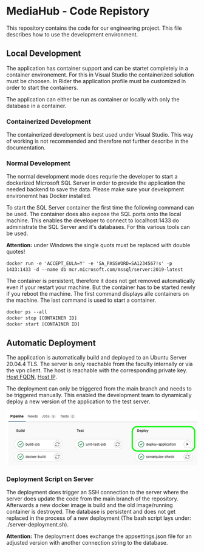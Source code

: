 # MediaHub - Code Repistory

This repository contains the code for our engineering project. This file describes how to use the development environment.

## Local Development

The application has container support and can be startet completely in a container environement. For this in Visual Studio the containerized solution must be choosen. In Rider the application profile must be customized in order to start the containers.

The application can either be run as container or locally with only the database in a container.

### Containerized Development

The containerized development is best used under Visual Studio. This way of working is not recommended and therefore not further describe in the documentation.

### Normal Development 

The normal development mode does requrie the developer to start a dockerized Microsoft SQL Server in order to provide the application the needed backend to save the data. Please make sure your development environemnt has Docker installed.

To start the SQL Server container the first time the following command can be used. The container does also expose the SQL ports onto the local machine. This enables the developer to connect to localhost:1433 do administrate the SQL Server and it's databases. For this various tools can be used.

**Attention:** under Windows the single quots must be replaced with double quotes!

```
docker run -e 'ACCEPT_EULA=Y' -e 'SA_PASSWORD=SA1234567!s' -p 1433:1433 -d --name db mcr.microsoft.com/mssql/server:2019-latest
```

The container is persistent, therefore it does not get removed automatically even if your restart your machine. But the container has to be started newly if you reboot the machine. The first command displays alle containers on the machine. The last command is used to start a container.

```
docker ps --all
docker stop [CONTAINER ID]
docker start [CONTAINER ID]
```

## Automatic Deployment
The application is automatically build and deployed to an Ubuntu Server 20.04.4 TLS. The server is only reachable from the faculty internally or via the vpn client. The host is reachable with the corresponding private key. [Host FQDN](sifsv-80057.i.ost.ch), [Host IP](152.96.80.57).

The deployment can only be triggered from the main branch and needs to be triggered manually. This enabled the development team to dynamically deploy a new version of the application to the test server.

<img alt="Manual Pipeline" src="img/pipeline.png">

### Deployment Script on Server

The deployment does trigger an SSH connection to the server where the server does update the code from the main branch of the repository. Afterwards a new docker image is build and the old image/running container is destroyed. The database is persistent and does not get replaced in the process of a new deployment (The bash script lays under: ./server-deployment.sh).

**Attention:** The deployment does exchange the appsettings.json file for an adjusted version with another connection string to the database.
